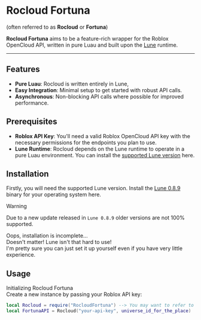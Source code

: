 # Rocloud Fortuna
(often referred to as **Rocloud** or **Fortuna**)

**Rocloud Fortuna** aims to be a feature-rich wrapper for the Roblox OpenCloud API, written in pure Luau and built upon the [Lune](https://github.com/lune-org/lune) runtime.

---

## Features
- **Pure Luau**: Rocloud is written entirely in Lune, 
- **Easy Integration**: Minimal setup to get started with robust API calls.
- **Asynchronous**: Non-blocking API calls where possible for improved performance.
  
## Prerequisites
- **Roblox API Key**: You'll need a valid Roblox OpenCloud API key with the necessary permissions for the endpoints you plan to use.
- **Lune Runtime**: Rocloud depends on the Lune runtime to operate in a pure Luau environment. You can install the [supported Lune version](https://github.com/lune-org/lune/releases/tag/v0.8.9) here.

## Installation
Firstly, you will need the supported Lune version.
Install the [Lune 0.8.9](https://github.com/lune-org/lune/releases/tag/v0.8.9) binary for your operating system here.

> [!WARNING]
> Due to a new update released in `Lune 0.8.9` older versions are not 100% supported.

Oops, installation is incomplete...<br>
Doesn't matter! Lune isn't that hard to use!<br>
I'm pretty sure you can just set it up yourself even if you have very little experience.

## Usage
Initializing Rocloud Fortuna <br>
Create a new instance by passing your Roblox API key:

```lua
local Rocloud = require("RocloudFortuna") --> You may want to refer to this as Rocloud for clarity to the developers inspecting your code
local FortunaAPI = Rocloud("your-api-key", universe_id_for_the_place)
```

